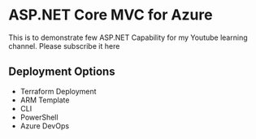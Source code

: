 # ASP.NET Core MVC for Azure
This is to demonstrate few ASP.NET Capability for my Youtube learning channel. Please subscribe it here 

## Deployment Options
- Terraform Deployment
- ARM Template
- CLI
- PowerShell
- Azure DevOps